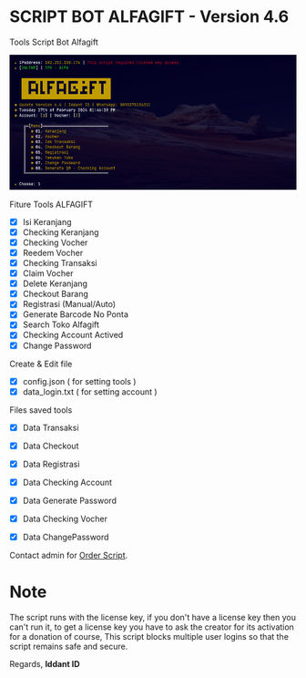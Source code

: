 # SCRIPT BOT ALFAGIFT - Version 4.6
Tools Script Bot Alfagift
<center><img src="alfas.png" alt="tools"></center>

Fiture Tools ALFAGIFT
- [x] Isi Keranjang
- [x] Checking Keranjang
- [x] Checking Vocher
- [x] Reedem Vocher
- [x] Checking Transaksi
- [x] Claim Vocher
- [x] Delete Keranjang
- [x] Checkout Barang
- [x] Registrasi (Manual/Auto)
- [x] Generate Barcode No Ponta
- [x] Search Toko Alfagift
- [x] Checking Account Actived
- [x] Change Password

Create & Edit file
- [x] config.json ( for setting tools )
- [x] data_login.txt ( for setting account )

Files saved tools
- [x] Data Transaksi
- [x] Data Checkout
- [x] Data Registrasi
- [x] Data Checking Account
- [x] Data Generate Password
- [x] Data Checking Vocher
- [x] Data ChangePassword


Contact admin for [Order Script](https://api.whatsapp.com/send?phone=62895375136311&text=Hai%2C%20Order%20script%20ALFAGIFT%20nya%20dong%20bosku%2C).<br>

# Note
The script runs with the license key,
if you don't have a license key then you can't run it,
to get a license key you have to ask the creator for its activation for a donation of course,
This script blocks multiple user logins so that the script remains safe and secure.

Regards,
**Iddant ID**
